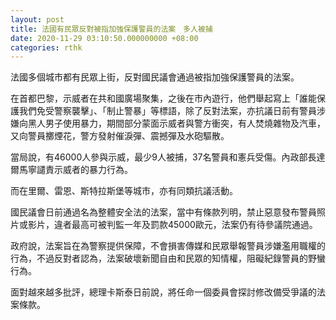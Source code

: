 ```yaml
---
layout: post
title: 法國有民眾反對被指加強保護警員的法案　多人被捕
date: 2020-11-29 03:10:50.000000000 +08:00
categories: rthk
---
```


法國多個城市都有民眾上街，反對國民議會通過被指加強保護警員的法案。

在首都巴黎，示威者在共和國廣場聚集，之後在市內遊行，他們舉起寫上「誰能保護我們免受警察襲擊」、「制止警暴」等標語，除了反對法案，亦抗議日前有警員涉嫌向黑人男子使用暴力，期間部分蒙面示威者與警方衝突，有人焚燒雜物及汽車，又向警員擲煙花，警方發射催淚彈、震撼彈及水砲驅散。

當局說，有46000人參與示威，最少9人被捕，37名警員和憲兵受傷。內政部長達爾馬寧譴責示威者的暴力行為。

而在里爾、雷恩、斯特拉斯堡等城市，亦有同類抗議活動。

國民議會日前通過名為整體安全法的法案，當中有條款列明，禁止惡意發布警員照片或影片，違者最高可被判監一年及罰款45000歐元，法案仍有待參議院通過。

政府說，法案旨在為警察提供保障，不會損害傳媒和民眾舉報警員涉嫌濫用職權的行為，不過反對者認為，法案破壞新聞自由和民眾的知情權，阻礙紀錄警員的野蠻行為。

面對越來越多批評，總理卡斯泰日前說，將任命一個委員會探討修改備受爭議的法案條款。
